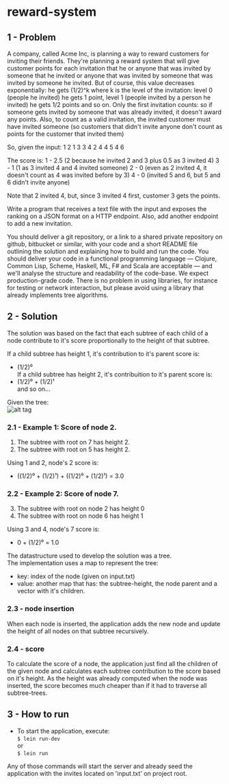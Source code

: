 # reward-system

## 1 - Problem

A company, called Acme Inc, is planning a way to reward customers for inviting their friends. They're planning a reward system that will
give customer points for each invitation that he or anyone that was invited by someone that he invited or anyone that was invited by someone that was invited by someone he
invited. But of course, this value decreases exponentially: he gets (1/2)^k where k is the level of the invitation: level 0 (people he invited) he gets 1 point, level 1 (people invited by a person he invited) he gets
1/2 points and so on. Only the first invitation counts: so if someone gets invited by someone that was already invited, it doesn't award any points.
Also, to count as a valid invitation, the invited customer must have invited someone (so customers that didn't invite anyone don't count as points for the customer that invited them)

So, given the input:
1 2
1 3 
3 4
2 4
4 5
4 6

The score is:
1 - 2.5 (2 because he invited 2 and 3 plus 0.5 as 3 invited 4)
3 - 1 (1 as 3 invited 4 and 4 invited someone)
2 - 0 (even as 2 invited 4, it doesn't count as 4 was invited before by 3)
4 - 0 (invited 5 and 6, but 5 and 6 didn't invite anyone)

Note that 2 invited 4, but, since 3 invited 4 first, customer 3 gets the points.

Write a program that receives a text file with the input and exposes the ranking on a JSON format on a HTTP endpoint. Also, add another endpoint to add a new invitation.

You should deliver a git repository, or a link to a shared private repository on github, bitbucket or similar, with your code and a short README file outlining the solution and explaining how to build and run the code. You should deliver your code in a functional programming language — Clojure, Common Lisp, Scheme, Haskell, ML, F# and Scala are acceptable — and we'll analyse the structure and readability of the code-base.  We expect production-grade code. There is no problem in using libraries, for instance for testing or network interaction, but please avoid using a library that already implements tree algorithms.

## 2 - Solution
The solution was based on the fact that each subtree of each child of a node contribute to it's score proportionally
to the height of that subtree.

If a child subtree has height 1, it's contribution to it's parent score is: <br>
-  (1/2)⁰ <br>
If a child subtree has height 2, it's contribuition to it's parent score is: <br>
-  (1/2)⁰ + (1/2)¹ <br>
and so on... <br>

Given the tree: <br>
![alt tag](http://www.programmerinterview.com/images/BInaryTree.png)

### 2.1 - Example 1: Score of node 2.
1. The subtree with root on 7 has height 2.
2. The subtree with root on 5 has height  2.

Using 1 and 2, node's 2 score is:
-  ((1/2)⁰ + (1/2)¹) + ((1/2)⁰ + (1/2)¹) = 3.0

### 2.2 - Example 2: Score of node 7.
3. The subtree with root on node 2 has height 0
4. The subtree with root on node 6 has height 1

Using 3 and 4, node's 7 score is:
-  0 + (1/2)⁰ = 1.0 <br>

The datastructure used to develop the solution was a tree. <br>
The implementation uses a map to represent the tree: <br>
-  key: index of the node (given on input.txt)
-  value: another map that has: the subtree-height, the node parent and a vector with it's children.

### 2.3 - node insertion
When each node is inserted, the application adds the new node and update the height of all nodes on that subtree recursively. <br>

### 2.4 - score 
To calculate the score of a node, the application just find all the children of the given node and calculates each subtree
contribution to the score based on it's height. As the height was already computed when the node was inserted, the score becomes much cheaper than if it had to traverse all subtree-trees. <br>

## 3 - How to run
-  To start the application, execute: <br>
   `$ lein run-dev` <br>
or <br>
   `$ lein run` <br>

Any of those commands will start the server and already seed the application with the invites located on 'input.txt' on
project root.





